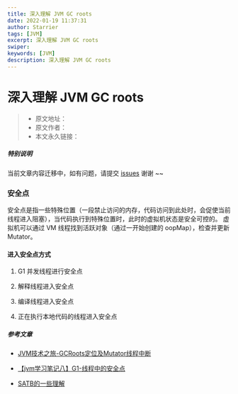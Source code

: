 ```yaml
---
title: 深入理解 JVM GC roots
date: 2022-01-19 11:37:31
author: Starrier
tags: [JVM]
excerpt: 深入理解 JVM GC roots
swiper:
keywords: [JVM]
description: 深入理解 JVM GC roots
---
```


#  深入理解 JVM GC roots

> * 原文地址：[]()
> * 原文作者：[]()
> * 本文永久链接：[]()

##### **特别说明**

当前文章内容迁移中，如有问题，请提交 [issues](https://github.com/Starrier/starrier.github.io/issues) 谢谢 ~~

### 安全点

安全点是指一些特殊位置（一段禁止访问的内存，代码访问到此处时，会促使当前线程进入阻塞），当代码执行到特殊位置时，此时的虚拟机状态是安全可控的。
虚拟机可以通过 VM 线程找到活跃对象（通过一开始创建的 oopMap），检查并更新 Mutator。

#### 进入安全点方式

1. G1 并发线程进行安全点

2. 解释线程进入安全点

3. 编译线程进入安全点

4. 正在执行本地代码的线程进入安全点


##### 参考文章

- [JVM技术之旅-GCRoots定位及Mutator线程中断](https://juejin.cn/post/6952376918855385125)

- [【jvm学习笔记八】G1-线程中的安全点](https://www.jianshu.com/p/e68a422c93cb)

- [SATB的一些理解](https://segmentfault.com/a/1190000039300766)
